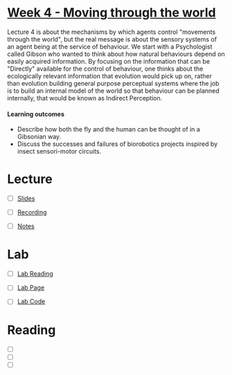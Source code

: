 # [Week 4 - Moving through the world](https://canvas.sussex.ac.uk/courses/34991/pages/week-4-moving-through-the-world?module_item_id=1509128)
Lecture 4 is about the mechanisms by which agents control "movements through the world", but the real message is about the sensory systems of an agent being at the service of behaviour. We start with a Psychologist called Gibson who wanted to think about how natural behaviours depend on easily acquired information. By focusing on the information that can be "Directly" available for the control of behaviour, one thinks about the ecologically relevant information that evolution would pick up on, rather than evolution building general purpose perceptual systems where the job is to build an internal model of the world so that behaviour can be planned internally, that would be known as Indirect Perception. 

#### Learning outcomes 
- Describe how both the fly and the human can be thought of in a Gibsonian way. 
- Discuss the successes and failures of biorobotics projects inspired by insect sensori-motor circuits. 

# Lecture 
- [ ] [Slides]()
- [ ] [Recording]()
- [ ] [Notes]()


# Lab
- [ ] [Lab Reading](https://github.com/LukeBirkett/study-planner/blob/main/826G5_Intelligence_in_Animals_and_Machines/weeks/week_4/lab/EMDs.pdf)
- [ ] [Lab Page](https://canvas.sussex.ac.uk/courses/34991/pages/lab-2-elementary-motion-detection)
- [ ] [Lab Code](https://github.com/LukeBirkett/study-planner/tree/main/826G5_Intelligence_in_Animals_and_Machines/weeks/labs/IAM_Sussex_labs/lab2)


# Reading
- [ ] []()
- [ ] []()
- [ ] []()
